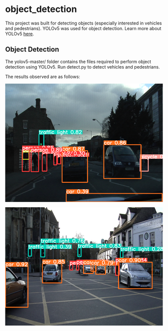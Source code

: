 # object_detection

This project was built for detecting objects (especially interested in vehicles and pedestrians). YOLOv5 was used for object detection. Learn more about YOLOv5 [here](https://pytorch.org/hub/ultralytics_yolov5/).  

## Object Detection

The yolov5-master/ folder contains the files required to perform object detection using YOLOv5. Run detect.py to detect vehicles and pedestrians.
    
The results observed are as follows:

![Img1](https://github.com/saiv20/object_detection/blob/main/yolov5-master/runs/detect/exp/1.png)

![Img2](https://github.com/saiv20/object_detection/blob/main/yolov5-master/runs/detect/exp2/2.png)



